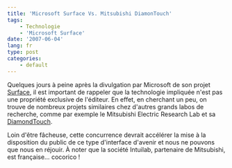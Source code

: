 ```yaml
---
title: 'Microsoft Surface Vs. Mitsubishi DiamonTouch'
tags:
    - Technologie
    - 'Microsoft Surface'
date: '2007-06-04'
lang: fr
type: post
categories:
    - default
---
```


Quelques jours à peine après la divulgation par Microsoft de son projet [Surface](http://www.microsoft.com/surface/fr-fr), il est important de rappeler que la technologie impliquée n'est pas une propriété exclusive de l'éditeur. En effet, en cherchant un peu, on trouve de nombreux projets similaires chez d'autres grands labos de recherche, comme par exemple le Mitsubishi Electric Research Lab et sa [DiamondTouch](http://en.wikipedia.org/wiki/DiamondTouch).

<!-- more -->

Loin d'être fâcheuse, cette concurrence devrait accélérer la mise à la disposition du public de ce type d'interface d'avenir et nous ne pouvons que nous en réjouir. À noter que la société Intuilab, partenaire de Mitsubishi, est française… cocorico !